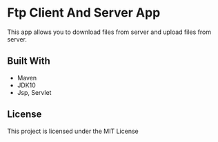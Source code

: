 # Ftp Client And Server App
This app allows you to download files from server and upload files from server.
## Built With
* Maven
* JDK10
* Jsp, Servlet
## License
This project is licensed under the MIT License

